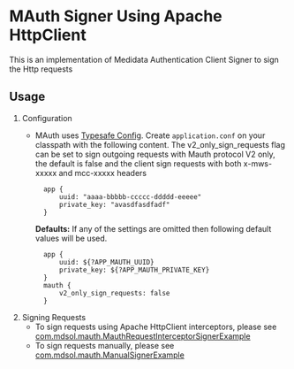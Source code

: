 # MAuth Signer Using Apache HttpClient

This is an implementation of Medidata Authentication Client Signer to sign the Http requests

## Usage

1. Configuration
   * MAuth uses [Typesafe Config](https://github.com/typesafehub/config).
     Create `application.conf` on your classpath with the following content. The v2_only_sign_requests flag can be set to sign outgoing requests with Mauth protocol V2 only, the default is false and the client sign requests with both x-mws-xxxxx and mcc-xxxxx headers

           app {
               uuid: "aaaa-bbbbb-ccccc-ddddd-eeeee"
               private_key: "avasdfasdfadf"
           }

       **Defaults:**
       If any of the settings are omitted then following default values will be used.
   
           app {
               uuid: ${?APP_MAUTH_UUID}
               private_key: ${?APP_MAUTH_PRIVATE_KEY}
           }
           mauth {
               v2_only_sign_requests: false
           }

2. Signing Requests 
   * To sign requests using Apache HttpClient interceptors, please see [com.mdsol.mauth.MauthRequestInterceptorSignerExample](src/example/java/com/mdsol/mauth/MauthRequestInterceptorSignerExample.java)
   * To sign requests manually, please see [com.mdsol.mauth.ManualSignerExample](src/example/java/com/mdsol/mauth/ManualSignerExample.java)

